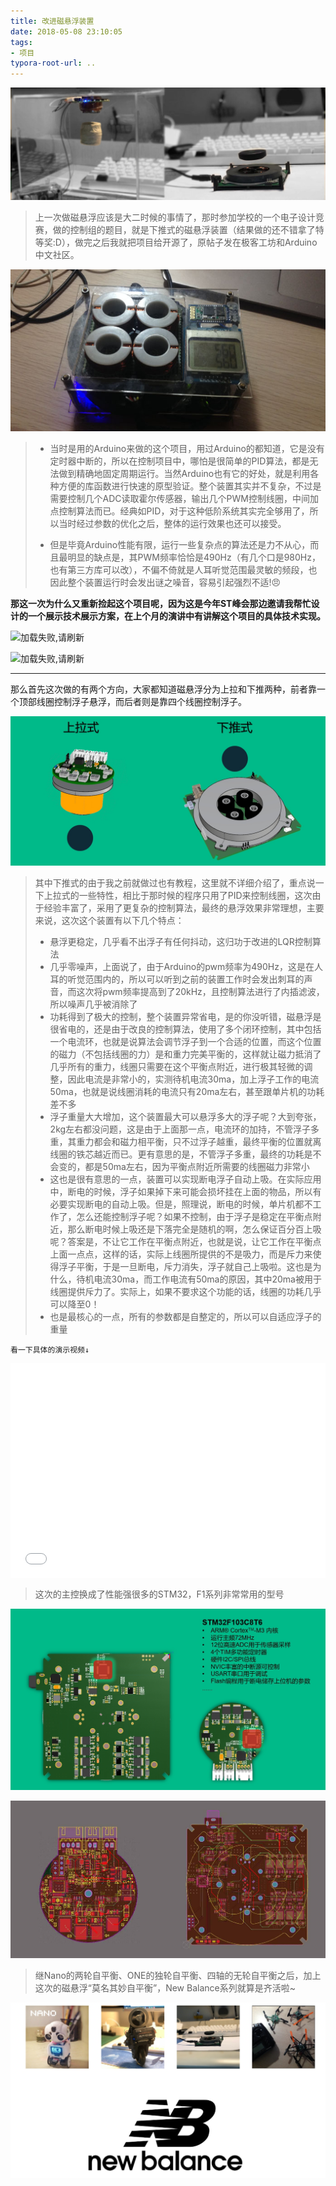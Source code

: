 ```yaml
---
title: 改进磁悬浮装置
date: 2018-05-08 23:10:05
tags:
- 项目
typora-root-url: ..
---
```


![加载失败,请刷新](/img/maglev01.jpg)

> 上一次做磁悬浮应该是大二时候的事情了，那时参加学校的一个电子设计竞赛，做的控制组的题目，就是下推式的磁悬浮装置（结果做的还不错拿了特等奖:D），做完之后我就把项目给开源了，原帖子发在极客工坊和Arduino中文社区。


![加载失败,请刷新](/img/maglev02.jpg)

> * 当时是用的Arduino来做的这个项目，用过Arduino的都知道，它是没有定时器中断的，所以在控制项目中，哪怕是很简单的PID算法，都是无法做到精确地固定周期运行。当然Arduino也有它的好处，就是利用各种方便的库函数进行快速的原型验证。整个装置其实并不复杂，不过是需要控制几个ADC读取霍尔传感器，输出几个PWM控制线圈，中间加点控制算法而已。经典如PID，对于这种低阶系统其实完全够用了，所以当时经过参数的优化之后，整体的运行效果也还可以接受。
>
> * 但是毕竟Arduino性能有限，运行一些复杂点的算法还是力不从心，而且最明显的缺点是，其PWM频率恰恰是490Hz（有几个口是980Hz，也有第三方库可以改），不偏不倚就是人耳听觉范围最灵敏的频段，也因此整个装置运行时会发出谜之噪音，容易引起强烈不适!😠 

**那这一次为什么又重新捡起这个项目呢，因为这是今年ST峰会那边邀请我帮忙设计的一个展示技术展示方案，在上个月的演讲中有讲解这个项目的具体技术实现。**

![加载失败,请刷新](/img/maglev-ins-1.jpg)

![加载失败,请刷新](/img/maglev-ins-2.jpg)

---

那么首先这次做的有两个方向，大家都知道磁悬浮分为上拉和下推两种，前者靠一个顶部线圈控制浮子悬浮，而后者则是靠四个线圈控制浮子。

![加载失败,请刷新](/img/maglev03.jpg)

> 其中下推式的由于我之前就做过也有教程，这里就不详细介绍了，重点说一下上拉式的一些特性，相比于那时候的程序只用了PID来控制线圈，这次由于经验丰富了，采用了更复杂的控制算法，最终的悬浮效果非常理想，主要来说，这次这个装置有以下几个特点：
>
> * 悬浮更稳定，几乎看不出浮子有任何抖动，这归功于改进的LQR控制算法 
> * 几乎零噪声，上面说了，由于Arduino的pwm频率为490Hz，这是在人耳的听觉范围内的，所以可以听到之前的装置工作时会发出刺耳的声音，而这次将pwm频率提高到了20kHz，且控制算法进行了内插滤波，所以噪声几乎被消除了
> * 功耗得到了极大的控制，整个装置异常省电，是的你没听错，磁悬浮是很省电的，还是由于改良的控制算法，使用了多个闭环控制，其中包括一个电流环，也就是说算法会调节浮子到一个合适的位置，而这个位置的磁力（不包括线圈的力）是和重力完美平衡的，这样就让磁力抵消了几乎所有的重力，线圈只需要在这个平衡点附近，进行极其轻微的调整，因此电流是非常小的，实测待机电流30ma，加上浮子工作的电流50ma，也就是说线圈消耗的电流只有20ma左右，甚至跟单片机的功耗差不多
> * 浮子重量大大增加，这个装置最大可以悬浮多大的浮子呢？大到夸张，2kg左右都没问题，这是由于上面那一点，电流环的加持，不管浮子多重，其重力都会和磁力相平衡，只不过浮子越重，最终平衡的位置就离线圈的铁芯越近而已。更有意思的是，不管浮子多重，最终的功耗是不会变的，都是50ma左右，因为平衡点附近所需要的线圈磁力非常小
> * 这也是很有意思的一点，装置可以实现断电浮子自动上吸。在实际应用中，断电的时候，浮子如果掉下来可能会损坏挂在上面的物品，所以有必要实现断电的自动上吸。但是，照理说，断电的时候，单片机都不工作了，怎么还能控制浮子呢？如果不控制，由于浮子是稳定在平衡点附近，那么断电时候上吸还是下落完全是随机的啊，怎么保证百分百上吸呢？答案是，不让它工作在平衡点附近，也就是说，让它工作在平衡点上面一点点，这样的话，实际上线圈所提供的不是吸力，而是斥力来使得浮子平衡，于是一旦断电，斥力消失，浮子就自己上吸啦。这也是为什么，待机电流30ma，而工作电流有50ma的原因，其中20ma被用于线圈提供斥力了。实际上，如果不要求这个功能的话，线圈的功耗几乎可以降至0！
> * 也是最核心的一点，所有的参数都是自整定的，所以可以自适应浮子的重量

```
看一下具体的演示视频↓
```

<div style="height: 0;padding-bottom:65%;position: relative;">
<iframe width="760" height="510"  
        src="//player.bilibili.com/player.html?aid=23192890&cid=38606951&page=1" scrolling="no" border="0" frameborder="no" framespacing="0" allowfullscreen="" style="position: absolute;height: 105%;width: 100%;"> </iframe>
</div>  


<br />

<!--more-->

> 这次的主控换成了性能强很多的STM32，F1系列非常常用的型号

![加载失败,请刷新](/img/maglev04.jpg)

![加载失败,请刷新](/img/maglev05.jpg)

> 继Nano的两轮自平衡、ONE的独轮自平衡、四轴的无轮自平衡之后，加上这次的磁悬浮“莫名其妙自平衡”，New Balance系列就算是齐活啦~

![加载失败,请刷新](/img/maglev06.jpg)
